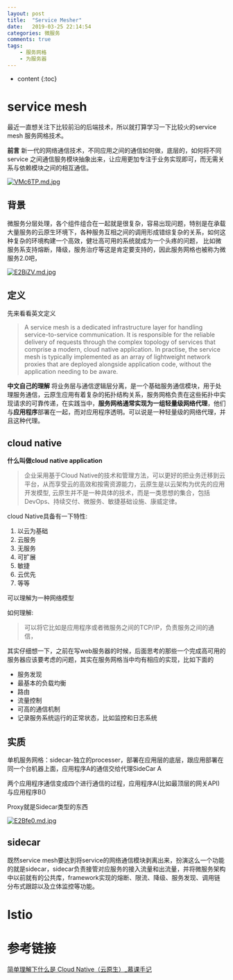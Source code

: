 ```yaml
---
layout: post
title:  "Service Mesher"
date:   2019-03-25 22:14:54
categories: 微服务
comments: true
tags:
    - 服务网格
    - 为服务器
---
```


* content
{:toc}

# service mesh

最近一直想关注下比较前沿的后端技术，所以就打算学习一下比较火的service mesh 服务网格技术。


**前言**
新一代的网络通信技术，不同应用之间的通信如何做，底层的，如何将不同service 之间通信服务模块抽象出来，让应用更加专注于业务实现即可，而无需关系与依赖模块之间的相互通信。

[![VMc6TP.md.jpg](https://s2.ax1x.com/2019/05/30/VMc6TP.md.jpg)](https://imgchr.com/i/VMc6TP)

## 背景 

微服务分层处理，各个组件组合在一起就是很复杂，容易出现问题，特别是在承载大量服务的云原生环境下，各种服务互相之间的调用形成错综复杂的关系，如何这种复杂的环境构建一个高效，健壮高可用的系统就成为一个头疼的问题， 比如微服务系支持熔断，降级，服务治疗等这是肯定要支持的，因此服务网格也被称为微服务2.0吧，

[![E2BiZV.md.jpg](https://s2.ax1x.com/2019/05/10/E2BiZV.md.jpg)](https://imgchr.com/i/E2BiZV)

## 定义


先来看看英文定义
> A service mesh is a dedicated infrastructure layer for handling service-to-service communication. It is responsible for the reliable delivery of requests through the complex topology of services that comprise a modern, cloud native application. In practise, the service mesh is typically implemented as an array of lightweight network proxies that are deployed alongside application code, without the application needing to be aware.


**中文自己的理解**
将业务层与通信逻辑层分离，是一个基础服务通信模块，用于处理服务通信，云原生应用有着复杂的拓扑结构关系，服务网格负责在这些拓扑中实现请求的可靠传递，在实践当中，**服务网格通常实现为一组轻量级网络代理**，他们与**应用程序**部署在一起，而对应用程序透明。可以说是一种轻量级的网络代理，并且这种代理。



## cloud native
**什么叫做cloud native application**
>企业采用基于Cloud Native的技术和管理方法，可以更好的把业务迁移到云平台，从而享受云的高效和按需资源能力，云原生是以云架构为优先的应用开发模型, 云原生并不是一种具体的技术，而是一类思想的集合，包括DevOps、持续交付、微服务、敏捷基础设施、康威定律。

cloud Native具备有一下特性:
1. 以云为基础
2. 云服务
3. 无服务
4. 可扩展
5. 敏捷
6. 云优先
7. 等等



可以理解为一种网络模型 

如何理解:
> 可以将它比如是应用程序或者微服务之间的TCP/IP，负责服务之间的通信，


其实仔细想一下，之前在写web服务器的时候，后面思考的那些一个完成高可用的服务器应该要考虑的问题，其实在服务网格当中均有相应的实现，比如下面的

- 服务发现
- 最基本的负载均衡
- 路由
- 流量控制
- 可高的通信机制
- 记录服务系统运行的正常状态，比如监控和日志系统

## 实质
单机服务网格：sidecar-独立的processer，部署在应用层的底层，跟应用部署在同一个台机器上面，应用程序A的通信交给代理SideCar A

两个应用程序通信变成四个进行通信的过程，应用程序A(比如最顶层的网关API) 与应用程序B()

Proxy就是Sidecar类型的东西

[![E2Bfe0.md.jpg](https://s2.ax1x.com/2019/05/10/E2Bfe0.md.jpg)](https://imgchr.com/i/E2Bfe0)


## sidecar
既然service mesh要达到将service的网络通信模块剥离出来，扮演这么一个功能的就是sidecar，sidecar负责接管对应服务的接入流量和出流量，并将微服务架构中以前就有的公共库，framework实现的熔断、限流、降级、服务发现、调用链分布式跟踪以及立体监控等功能。


# Istio
# 


# 参考链接
[简单理解下什么是 Cloud Native（云原生）_慕课手记](https://www.imooc.com/article/281379?block_id=tuijian_wz)

